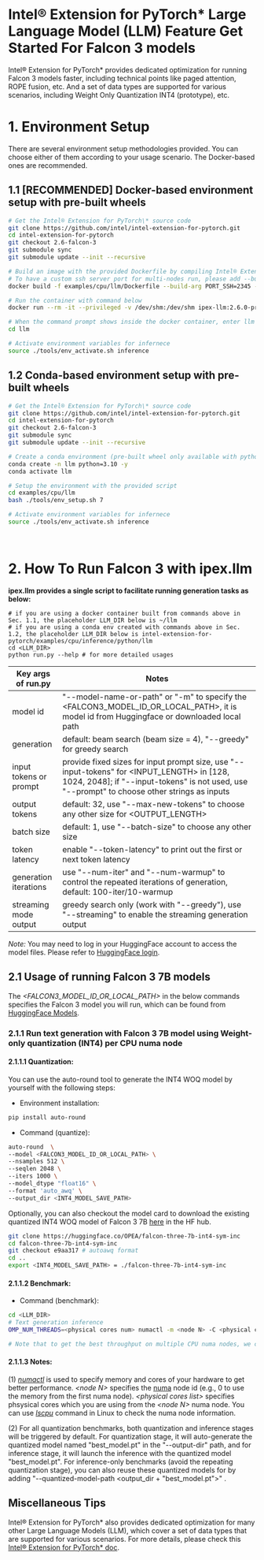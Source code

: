# Intel® Extension for PyTorch\* Large Language Model (LLM) Feature Get Started For Falcon 3 models

Intel® Extension for PyTorch\* provides dedicated optimization for running Falcon 3 models faster, including technical points like paged attention, ROPE fusion, etc. And a set of data types are supported for various scenarios, including Weight Only Quantization INT4 (prototype), etc.

# 1. Environment Setup

There are several environment setup methodologies provided. You can choose either of them according to your usage scenario. The Docker-based ones are recommended.

## 1.1 [RECOMMENDED] Docker-based environment setup with pre-built wheels

```bash
# Get the Intel® Extension for PyTorch\* source code
git clone https://github.com/intel/intel-extension-for-pytorch.git
cd intel-extension-for-pytorch
git checkout 2.6-falcon-3
git submodule sync
git submodule update --init --recursive

# Build an image with the provided Dockerfile by compiling Intel® Extension for PyTorch\* from source
# To have a custom ssh server port for multi-nodes run, please add --build-arg PORT_SSH=<CUSTOM_PORT> ex: 2345, otherwise use the default 22 SSH port
docker build -f examples/cpu/llm/Dockerfile --build-arg PORT_SSH=2345 -t ipex-llm:2.6.0-preview .

# Run the container with command below
docker run --rm -it --privileged -v /dev/shm:/dev/shm ipex-llm:2.6.0-preview bash

# When the command prompt shows inside the docker container, enter llm examples directory
cd llm

# Activate environment variables for infernece
source ./tools/env_activate.sh inference
```

## 1.2 Conda-based environment setup with pre-built wheels

```bash
# Get the Intel® Extension for PyTorch\* source code
git clone https://github.com/intel/intel-extension-for-pytorch.git
cd intel-extension-for-pytorch
git checkout 2.6-falcon-3
git submodule sync
git submodule update --init --recursive

# Create a conda environment (pre-built wheel only available with python=3.10)
conda create -n llm python=3.10 -y
conda activate llm

# Setup the environment with the provided script
cd examples/cpu/llm
bash ./tools/env_setup.sh 7

# Activate environment variables for infernece
source ./tools/env_activate.sh inference
```
<br>

# 2. How To Run Falcon 3 with ipex.llm

**ipex.llm provides a single script to facilitate running generation tasks as below:**

```
# if you are using a docker container built from commands above in Sec. 1.1, the placeholder LLM_DIR below is ~/llm
# if you are using a conda env created with commands above in Sec. 1.2, the placeholder LLM_DIR below is intel-extension-for-pytorch/examples/cpu/inference/python/llm
cd <LLM_DIR>
python run.py --help # for more detailed usages
```

| Key args of run.py | Notes |
|---|---|
| model id | "--model-name-or-path" or "-m" to specify the <FALCON3_MODEL_ID_OR_LOCAL_PATH>, it is model id from Huggingface or downloaded local path |
| generation | default: beam search (beam size = 4), "--greedy" for greedy search |
| input tokens or prompt | provide fixed sizes for input prompt size, use "--input-tokens" for <INPUT_LENGTH> in [128, 1024, 2048]; if "--input-tokens" is not used, use "--prompt" to choose other strings as inputs|
| output tokens | default: 32, use "--max-new-tokens" to choose any other size for <OUTPUT_LENGTH> |
| batch size |  default: 1, use "--batch-size" to choose any other size |
| token latency |  enable "--token-latency" to print out the first or next token latency |
| generation iterations |  use "--num-iter" and "--num-warmup" to control the repeated iterations of generation, default: 100-iter/10-warmup |
| streaming mode output | greedy search only (work with "--greedy"), use "--streaming" to enable the streaming generation output |

*Note:* You may need to log in your HuggingFace account to access the model files. Please refer to [HuggingFace login](https://huggingface.co/docs/huggingface_hub/quick-start#login).

## 2.1 Usage of running Falcon 3 7B models

The _\<FALCON3_MODEL_ID_OR_LOCAL_PATH\>_ in the below commands specifies the Falcon 3 model you will run, which can be found from [HuggingFace Models](https://huggingface.co/models).

### 2.1.1 Run text generation with Falcon 3 7B model using Weight-only quantization (INT4) per CPU numa node

#### 2.1.1.1 Quantization:
You can use the auto-round tool to generate the INT4 WOQ model by yourself with the following steps:
- Environment installation:
```bash
pip install auto-round
```
- Command (quantize):
```bash
auto-round  \
--model <FALCON3_MODEL_ID_OR_LOCAL_PATH> \
--nsamples 512 \
--seqlen 2048 \
--iters 1000 \
--model_dtype "float16" \
--format 'auto_awq' \
--output_dir <INT4_MODEL_SAVE_PATH>
```

Optionally, you can also checkout the model card to download the existing quantized INT4 WOQ model of Falcon 3 7B [here](https://huggingface.co/OPEA/falcon-three-7b-int4-sym-inc) in the HF hub.
```bash
git clone https://huggingface.co/OPEA/falcon-three-7b-int4-sym-inc
cd falcon-three-7b-int4-sym-inc
git checkout e9aa317 # autoawq format
cd ..
export <INT4_MODEL_SAVE_PATH> = ./falcon-three-7b-int4-sym-inc
```
#### 2.1.1.2 Benchmark:
- Command (benchmark):
```bash
cd <LLM_DIR>
# Text generation inference
OMP_NUM_THREADS=<physical cores num> numactl -m <node N> -C <physical cores list>  python run.py  --benchmark -m <FALCON3_MODEL_ID_OR_LOCAL_PATH> --ipex-weight-only-quantization --quant-with-amp --low-precision-checkpoint <INT4_MODEL_SAVE_PATH> --output-dir "saved_results"  --greedy --input-tokens <INPUT_LENGTH> --max-new-tokens <OUTPUT_LENGTH> 

# Note that to get the best throughput on multiple CPU numa nodes, we could further tune how many cores per instance and batch sizes (according to the latency requirement) to run multiple instances at the same time. 
```

#### 2.1.1.3 Notes:

(1) [_numactl_](https://linux.die.net/man/8/numactl) is used to specify memory and cores of your hardware to get better performance. _\<node N\>_ specifies the [numa](https://en.wikipedia.org/wiki/Non-uniform_memory_access) node id (e.g., 0 to use the memory from the first numa node). _\<physical cores list\>_ specifies phsysical cores which you are using from the _\<node N\>_ numa node. You can use [_lscpu_](https://man7.org/linux/man-pages/man1/lscpu.1.html) command in Linux to check the numa node information.

(2) For all quantization benchmarks, both quantization and inference stages will be triggered by default. For quantization stage, it will auto-generate the quantized model named "best_model.pt" in the "--output-dir" path, and for inference stage, it will launch the inference with the quantized model "best_model.pt".  For inference-only benchmarks (avoid the repeating quantization stage), you can also reuse these quantized models for by adding "--quantized-model-path <output_dir + "best_model.pt">" .


## Miscellaneous Tips
Intel® Extension for PyTorch\* also provides dedicated optimization for many other Large Language Models (LLM), which cover a set of data types that are supported for various scenarios. For more details, please check this [Intel® Extension for PyTorch\* doc](https://github.com/intel/intel-extension-for-pytorch/blob/main/README.md).

